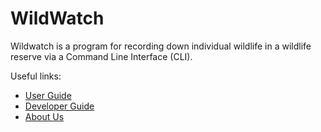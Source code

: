 # WildWatch

Wildwatch is a program for recording down individual wildlife in a wildlife reserve via a Command Line Interface (CLI).

Useful links:
* [User Guide](UserGuide.md)
* [Developer Guide](DeveloperGuide.md)
* [About Us](AboutUs.md)
